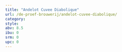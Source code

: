 ```yaml
---
title: "Andelot Cuvee Diabolique"
url: /de-proef-brouwerij/andelot-cuvee-diabolique/
category: 
style: 
abv: 8.5
ibu: 0
srm: 0
upc: 0
---
```



